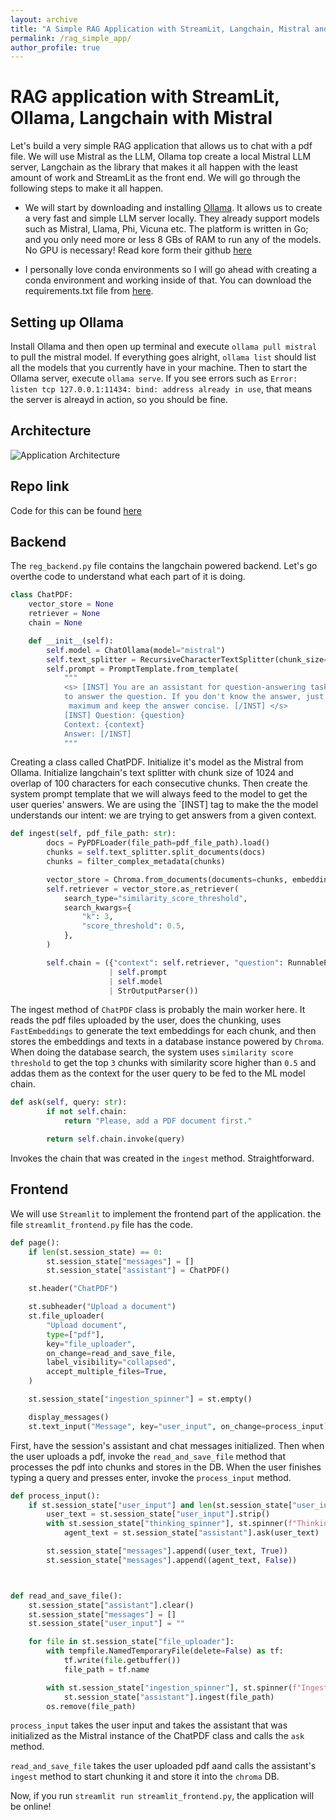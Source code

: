 ```yaml
---
layout: archive
title: "A Simple RAG Application with StreamLit, Langchain, Mistral and Ollama"
permalink: /rag_simple_app/
author_profile: true
---
```


# RAG application with StreamLit, Ollama, Langchain with Mistral

Let's build a very simple RAG application that allows us to chat with a pdf file. We will use Mistral as the LLM, Ollama top create a local Mistral LLM server, Langchain as the library that makes it all happen with the least amount of work and StreamLit as the front end. We will go through the following steps to make it all happen.


* We will start by downloading and installing [Ollama](https://ollama.com/). It allows us to create a very fast and simple LLM server locally. They already support models such as Mistral, Llama, Phi, Vicuna etc. The platform is written in Go; and you only need more or less 8 GBs of RAM to run any of the models. No GPU is necessary! Read kore form their github [here](https://github.com/ollama/ollama)

* I personally love conda environments so I will go ahead with creating a conda environment and working inside of that. You can download the requirements.txt file from [here](https://github.com/RahatIbnRafiq/simple_rag_app).

## Setting up Ollama

Install Ollama and then open up terminal and execute `ollama pull mistral` to pull the mistral model. If everything goes alright, `ollama list` should list all the models that you currently have in your machine. Then to start the Ollama server, execute `ollama serve`. If you see errors such as ``Error: listen tcp 127.0.0.1:11434: bind: address already in use``, that means the server is alreayd in action, so you should be fine.

## Architecture

![Application Architecture](https://rahatibnrafiq.github.io/images/simple_rag_app.png "Our Application Architecture")


## Repo link
Code for this can be found [here](https://github.com/RahatIbnRafiq/simple_rag_app)


## Backend

The `reg_backend.py` file contains the langchain powered backend. Let's go overthe code to understand what each part of it is doing.

```python
class ChatPDF:
    vector_store = None
    retriever = None
    chain = None

    def __init__(self):
        self.model = ChatOllama(model="mistral")
        self.text_splitter = RecursiveCharacterTextSplitter(chunk_size=1024, chunk_overlap=100)
        self.prompt = PromptTemplate.from_template(
            """
            <s> [INST] You are an assistant for question-answering tasks. Use the following pieces of retrieved context 
            to answer the question. If you don't know the answer, just say that you don't know. Use three sentences
             maximum and keep the answer concise. [/INST] </s> 
            [INST] Question: {question} 
            Context: {context} 
            Answer: [/INST]
            """
```

Creating a class called ChatPDF. Initialize it's model as the Mistral from Ollama. Initialize langchain's text splitter with chunk size of 1024 and overlap of 100 characters for each consecutive chunks. Then create the system prompt template that we will always feed to the model to get the user queries' answers. We are using the `[INST] tag to make the the model understands our intent: we are trying to get answers from a given context.


```python
def ingest(self, pdf_file_path: str):
        docs = PyPDFLoader(file_path=pdf_file_path).load()
        chunks = self.text_splitter.split_documents(docs)
        chunks = filter_complex_metadata(chunks)

        vector_store = Chroma.from_documents(documents=chunks, embedding=FastEmbedEmbeddings())
        self.retriever = vector_store.as_retriever(
            search_type="similarity_score_threshold",
            search_kwargs={
                "k": 3,
                "score_threshold": 0.5,
            },
        )

        self.chain = ({"context": self.retriever, "question": RunnablePassthrough()}
                      | self.prompt
                      | self.model
                      | StrOutputParser())
```

The ingest method of `ChatPDF` class is probably the main worker here. It reads the pdf files uploaded by the user, does the chunking, uses `FastEmbeddings` to generate the text embeddings for each chunk, and then stores the embeddings and texts in a database instance powered by `Chroma`. When doing the database search, the system uses `similarity score threshold` to get the top `3` chunks with similarity score higher than `0.5` and addas them as the context for the user query to be fed to the ML model chain.

```python
def ask(self, query: str):
        if not self.chain:
            return "Please, add a PDF document first."

        return self.chain.invoke(query)
```

Invokes the chain that was created in the `ingest` method. Straightforward.



## Frontend

We will use `Streamlit` to  implement the frontend part of the application. the file `streamlit_frontend.py` file has the code.

```python
def page():
    if len(st.session_state) == 0:
        st.session_state["messages"] = []
        st.session_state["assistant"] = ChatPDF()

    st.header("ChatPDF")

    st.subheader("Upload a document")
    st.file_uploader(
        "Upload document",
        type=["pdf"],
        key="file_uploader",
        on_change=read_and_save_file,
        label_visibility="collapsed",
        accept_multiple_files=True,
    )

    st.session_state["ingestion_spinner"] = st.empty()

    display_messages()
    st.text_input("Message", key="user_input", on_change=process_input)
```

First, have the session's assistant and chat messages initialized. Then when the user uploads a pdf, invoke the `read_and_save_file` method that processes the pdf into chunks and stores in the DB.
When the user finishes typing a query and presses enter, invoke the `process_input` method.

```python
def process_input():
    if st.session_state["user_input"] and len(st.session_state["user_input"].strip()) > 0:
        user_text = st.session_state["user_input"].strip()
        with st.session_state["thinking_spinner"], st.spinner(f"Thinking"):
            agent_text = st.session_state["assistant"].ask(user_text)

        st.session_state["messages"].append((user_text, True))
        st.session_state["messages"].append((agent_text, False))



def read_and_save_file():
    st.session_state["assistant"].clear()
    st.session_state["messages"] = []
    st.session_state["user_input"] = ""

    for file in st.session_state["file_uploader"]:
        with tempfile.NamedTemporaryFile(delete=False) as tf:
            tf.write(file.getbuffer())
            file_path = tf.name

        with st.session_state["ingestion_spinner"], st.spinner(f"Ingesting {file.name}"):
            st.session_state["assistant"].ingest(file_path)
        os.remove(file_path)
```

`process_input` takes the user input and takes the assistant that was initialized as the Mistral instance of the ChatPDF class and calls the `ask` method.

`read_and_save_file` takes the user uploaded pdf aand calls the assistant's `ingest` method to start chunking it and store it into the `chroma` DB.


Now, if you run `streamlit run streamlit_frontend.py`, the application will be online!